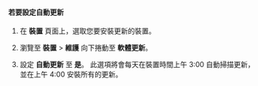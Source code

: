 <!--author=SharS last changed: 9/17/15-->

#### 若要設定自動更新

1. 在 **裝置** 頁面上，選取您要安裝更新的裝置。

2. 瀏覽至 **裝置** > **維護** 向下捲動至 **軟體更新**。

3. 設定 **自動更新** 至 **是**。 此選項將會每天在裝置時間上午 3:00 自動掃描更新，並在上午 4:00 安裝所有的更新。


